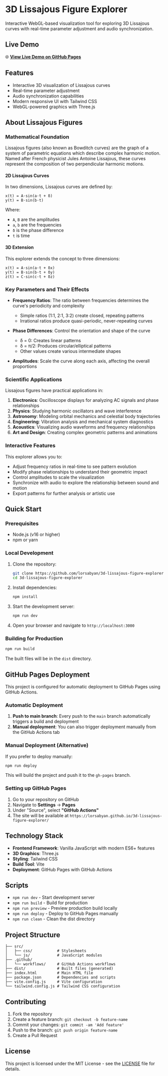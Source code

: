 # 3D Lissajous Figure Explorer

Interactive WebGL-based visualization tool for exploring 3D Lissajous curves with real-time parameter adjustment and audio synchronization.

## Live Demo

🌐 **[View Live Demo on GitHub Pages](https://lorsabyan.github.io/3d-lissajous-figure-explorer/)**

## Features

- Interactive 3D visualization of Lissajous curves
- Real-time parameter adjustment
- Audio synchronization capabilities
- Modern responsive UI with Tailwind CSS
- WebGL-powered graphics with Three.js

## About Lissajous Figures

### Mathematical Foundation

Lissajous figures (also known as Bowditch curves) are the graph of a system of parametric equations which describe complex harmonic motion. Named after French physicist Jules Antoine Lissajous, these curves represent the composition of two perpendicular harmonic motions.

#### 2D Lissajous Curves

In two dimensions, Lissajous curves are defined by:

```text
x(t) = A·sin(a·t + δ)
y(t) = B·sin(b·t)
```

Where:

- `A`, `B` are the amplitudes
- `a`, `b` are the frequencies
- `δ` is the phase difference
- `t` is time

#### 3D Extension

This explorer extends the concept to three dimensions:

```text
x(t) = A·sin(a·t + δx)
y(t) = B·sin(b·t + δy)
z(t) = C·sin(c·t + δz)
```

### Key Parameters and Their Effects

- **Frequency Ratios**: The ratio between frequencies determines the curve's periodicity and complexity
  - Simple ratios (1:1, 2:1, 3:2) create closed, repeating patterns
  - Irrational ratios produce quasi-periodic, never-repeating curves

- **Phase Differences**: Control the orientation and shape of the curve
  - δ = 0: Creates linear patterns
  - δ = π/2: Produces circular/elliptical patterns
  - Other values create various intermediate shapes

- **Amplitudes**: Scale the curve along each axis, affecting the overall proportions

### Scientific Applications

Lissajous figures have practical applications in:

1. **Electronics**: Oscilloscope displays for analyzing AC signals and phase relationships
2. **Physics**: Studying harmonic oscillators and wave interference
3. **Astronomy**: Modeling orbital mechanics and celestial body trajectories
4. **Engineering**: Vibration analysis and mechanical system diagnostics
5. **Acoustics**: Visualizing audio waveforms and frequency relationships
6. **Art and Design**: Creating complex geometric patterns and animations

### Interactive Features

This explorer allows you to:

- Adjust frequency ratios in real-time to see pattern evolution
- Modify phase relationships to understand their geometric impact
- Control amplitudes to scale the visualization
- Synchronize with audio to explore the relationship between sound and motion
- Export patterns for further analysis or artistic use

## Quick Start

### Prerequisites

- Node.js (v16 or higher)
- npm or yarn

### Local Development

1. Clone the repository:

   ```bash
   git clone https://github.com/lorsabyan/3d-lissajous-figure-explorer.git
   cd 3d-lissajous-figure-explorer
   ```

2. Install dependencies:

   ```bash
   npm install
   ```

3. Start the development server:

   ```bash
   npm run dev
   ```

4. Open your browser and navigate to `http://localhost:3000`

### Building for Production

```bash
npm run build
```

The built files will be in the `dist` directory.

## GitHub Pages Deployment

This project is configured for automatic deployment to GitHub Pages using GitHub Actions.

### Automatic Deployment

1. **Push to main branch**: Every push to the `main` branch automatically triggers a build and deployment
2. **Manual deployment**: You can also trigger deployment manually from the GitHub Actions tab

### Manual Deployment (Alternative)

If you prefer to deploy manually:

```bash
npm run deploy
```

This will build the project and push it to the `gh-pages` branch.

### Setting up GitHub Pages

1. Go to your repository on GitHub
2. Navigate to **Settings** → **Pages**
3. Under "Source", select **"GitHub Actions"**
4. The site will be available at `https://lorsabyan.github.io/3d-lissajous-figure-explorer/`

## Technology Stack

- **Frontend Framework**: Vanilla JavaScript with modern ES6+ features
- **3D Graphics**: Three.js
- **Styling**: Tailwind CSS
- **Build Tool**: Vite
- **Deployment**: GitHub Pages with GitHub Actions

## Scripts

- `npm run dev` - Start development server
- `npm run build` - Build for production
- `npm run preview` - Preview production build locally
- `npm run deploy` - Deploy to GitHub Pages manually
- `npm run clean` - Clean the dist directory

## Project Structure

```text
├── src/
│   ├── css/           # Stylesheets
│   └── js/            # JavaScript modules
├── .github/
│   └── workflows/     # GitHub Actions workflows
├── dist/              # Built files (generated)
├── index.html         # Main HTML file
├── package.json       # Dependencies and scripts
├── vite.config.js     # Vite configuration
└── tailwind.config.js # Tailwind CSS configuration
```

## Contributing

1. Fork the repository
2. Create a feature branch: `git checkout -b feature-name`
3. Commit your changes: `git commit -am 'Add feature'`
4. Push to the branch: `git push origin feature-name`
5. Create a Pull Request

## License

This project is licensed under the MIT License - see the [LICENSE](LICENSE) file for details.
